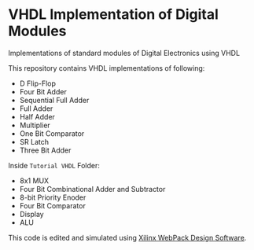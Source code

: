 VHDL Implementation of Digital Modules
=====================

Implementations of standard modules of Digital Electronics using VHDL

This repository contains VHDL implementations of following:
* D Flip-Flop
* Four Bit Adder
* Sequential Full Adder
* Full Adder
* Half Adder
* Multiplier
* One Bit Comparator
* SR Latch
* Three Bit Adder

Inside `Tutorial VHDL` Folder:
* 8x1 MUX
* Four Bit Combinational Adder and Subtractor
* 8-bit Priority Enoder
* Four Bit Comparator
* Display
* ALU

This code is edited and simulated using <a href="http://www.xilinx.com/products/design-tools/ise-design-suite/ise-webpack.htm">Xilinx WebPack Design Software</a>.
